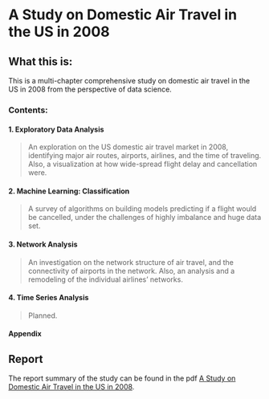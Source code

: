 # A Study on Domestic Air Travel in the US in 2008

## What this is:

This is a multi-chapter comprehensive study on domestic air travel in the US in 2008 from the perspective of data science.

### Contents:

#### 1. Exploratory Data Analysis
> An exploration on the US domestic air travel market in 2008, identifying major air routes, airports, airlines, and the time of traveling. Also, a visualization at how wide-spread flight delay and cancellation were.
#### 2. Machine Learning: Classification
> A survey of algorithms on building models predicting if a flight would be cancelled, under the challenges of highly imbalance and huge data set.
#### 3. Network Analysis
> An investigation on the network structure of air travel, and the connectivity of airports in the network. Also, an analysis and a remodeling of the individual airlines’ networks.
#### 4. Time Series Analysis
> Planned.
#### Appendix


## Report

The report summary of the study can be found in the pdf [A Study on Domestic Air Travel in the US in 2008](https://github.com/thn003/US.air.travel.2008/blob/master/A%20Study%20on%20Domestic%20Air%20Travel%20in%20the%20US%20in%202008.pdf).
